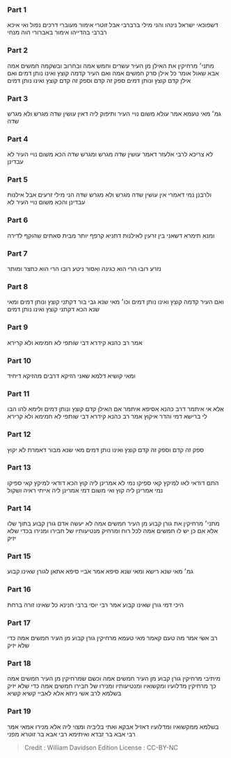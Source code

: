 
### Part 1
דשפוכאי ישראל נינהו והני מילי ברברבי אבל זוטרי אימור מעוברי דרכים נפול ואי איכא רברבי בהדייהו אימור באברורי הוה מנחי

### Part 2
מתני׳ מרחיקין את האילן מן העיר עשרים וחמש אמה ובחרוב ובשקמה חמשים אמה אבא שאול אומר כל אילן סרק חמשים אמה ואם העיר קדמה קוצץ ואינו נותן דמים ואם אילן קדם קוצץ ונותן דמים ספק זה קדם וספק זה קדם קוצץ ואינו נותן דמים

### Part 3
גמ׳ מאי טעמא אמר עולא משום נויי העיר ותיפוק ליה דאין עושין שדה מגרש ולא מגרש שדה

### Part 4
לא צריכא לרבי אלעזר דאמר עושין שדה מגרש ומגרש שדה הכא משום נויי העיר לא עבדינן

### Part 5
ולרבנן נמי דאמרי אין עושין שדה מגרש ולא מגרש שדה הני מילי זרעים אבל אילנות עבדינן והכא משום נויי העיר לא

### Part 6
ומנא תימרא דשאני בין זרעין לאילנות דתניא קרפף יותר מבית סאתים שהוקף לדירה

### Part 7
נזרע רובו הרי הוא כגינה ואסור ניטע רובו הרי הוא כחצר ומותר

### Part 8
ואם העיר קדמה קוצץ ואינו נותן דמים וכו׳ מאי שנא גבי בור דקתני קוצץ ונותן דמים ומאי שנא הכא דקתני קוצץ ואינו נותן דמים

### Part 9
אמר רב כהנא קידרא דבי שותפי לא חמימא ולא קרירא

### Part 10
ומאי קושיא דלמא שאני הזיקא דרבים מהזיקא דיחיד

### Part 11
אלא אי איתמר דרב כהנא אסיפא איתמר אם האילן קדם קוצץ ונותן דמים ולימא להו הבו לי ברישא דמי והדר איקוץ אמר רב כהנא קידרא דבי שותפי לא חמימא ולא קרירא

### Part 12
ספק זה קדם וספק זה קדם קוצץ ואינו נותן דמים מאי שנא מבור דאמרת לא יקוץ

### Part 13
התם דודאי לאו למיקץ קאי ספיקו נמי לא אמרינן ליה קוץ הכא דודאי למיקץ קאי ספיקו נמי אמרינן ליה קוץ ואי משום דמי אמרינן ליה אייתי ראיה ושקול

### Part 14
מתני׳ מרחיקין את גורן קבוע מן העיר חמשים אמה לא יעשה אדם גורן קבוע בתוך שלו אלא אם כן יש לו חמשים אמה לכל רוח ומרחיק מנטיעותיו של חבירו ומנירו בכדי שלא יזיק

### Part 15
גמ׳ מאי שנא רישא ומאי שנא סיפא אמר אביי סיפא אתאן לגורן שאינו קבוע

### Part 16
היכי דמי גורן שאינו קבוע אמר רבי יוסי ברבי חנינא כל שאינו זורה ברחת

### Part 17
רב אשי אמר מה טעם קאמר מאי טעמא מרחיקין גורן קבוע מן העיר חמשים אמה כדי שלא יזיק

### Part 18
מיתיבי מרחיקין גורן קבוע מן העיר חמשים אמה וכשם שמרחיקין מן העיר חמשים אמה כך מרחיקין מדלועיו ומקשואיו ומנטיעותיו ומנירו של חבירו חמשים אמה כדי שלא יזיק בשלמא לרב אשי ניחא אלא לאביי קשיא קשיא

### Part 19
בשלמא ממקשואיו ומדלועיו דאזיל אבקא ואתי בליביה ומצוי ליה אלא מנירו אמאי אמר רבי אבא בר זבדא ואיתימא רבי אבא בר זוטרא מפני

>Credit : William Davidson Edition
>License : CC-BY-NC